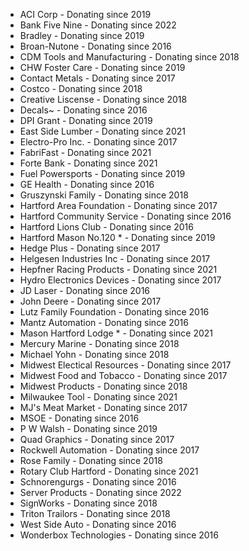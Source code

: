 * ACI Corp - Donating since 2019
* Bank Five Nine - Donating since 2022
* Bradley - Donating since 2019
* Broan-Nutone - Donating since 2016
* CDM Tools and Manufacturing - Donating since 2018
* CHW Foster Care - Donating since 2019
* Contact Metals - Donating since 2017
* Costco - Donating since 2018
* Creative Liscense - Donating since 2018
* Decals~ - Donating since 2016
* DPI Grant - Donating since 2019
* East Side Lumber - Donating since 2021
* Electro-Pro Inc. - Donating since 2017
* FabriFast - Donating since 2021
* Forte Bank - Donating since 2021
* Fuel Powersports - Donating since 2019
* GE Health - Donating since 2016
* Gruszynski Family - Donating since 2018
* Hartford Area Foundation - Donating since 2017
* Hartford Community Service - Donating since 2016
* Hartford Lions Club - Donating since 2016
* Hartford Mason No.120 * - Donating since 2019
* Hedge Plus - Donating since 2017
* Helgesen Industries Inc - Donating since 2017
* Hepfner Racing Products - Donating since 2021
* Hydro Electronics Devices - Donating since 2017
* JD Laser - Donating since 2016
* John Deere - Donating since 2017
* Lutz Family Foundation - Donating since 2016
* Mantz Automation - Donating since 2016
* Mason Hartford Lodge * - Donating since 2021
* Mercury Marine - Donating since 2018
* Michael Yohn - Donating since 2018
* Midwest Electical Resources - Donating since 2017
* Midwest Food and Tobacco - Donating since 2017
* Midwest Products - Donating since 2018
* Milwaukee Tool - Donating since 2021
* MJ's Meat Market - Donating since 2017
* MSOE - Donating since 2016
* P W Walsh - Donating since 2019
* Quad Graphics - Donating since 2017
* Rockwell Automation - Donating since 2017
* Rose Family - Donating since 2018
* Rotary Club Hartford - Donating since 2021
* Schnorengurgs - Donating since 2016
* Server Products - Donating since 2022
* SignWorks - Donating since 2018
* Triton Trailors - Donating since 2018
* West Side Auto - Donating since 2016
* Wonderbox Technologies - Donating since 2016